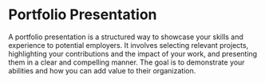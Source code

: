 # Portfolio Presentation

A portfolio presentation is a structured way to showcase your skills and experience to potential employers. It involves selecting relevant projects, highlighting your contributions and the impact of your work, and presenting them in a clear and compelling manner. The goal is to demonstrate your abilities and how you can add value to their organization.